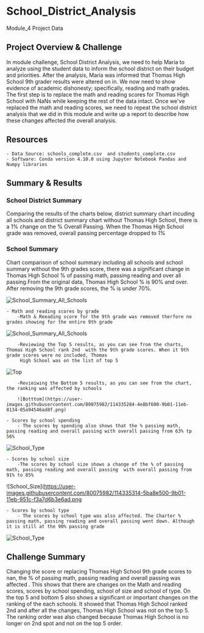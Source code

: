 # School_District_Analysis
Module_4 Project Data


## Project Overview & Challenge
In module challenge, School District Analysis, we need to help Maria to analyze using the student data to inform the school district on their budget and priorities.
After the analysis, Maria was informed that Thomas High School 9th grader results were altered on  in. We now need to show evidence of academic dishonesty; specifically, reading and math grades. The first step is to replace the math and reading scores for Thomas High School with NaNs while keeping the rest of the data intact. Once we've replaced the math and reading scores, we need to repeat the school district analysis that we did in this module and write up a report to describe how these changes affected the overall analysis.
 

## Resources
    - Data Source: schools_complete.csv  and students_complete.csv
    - Software: Conda version 4.10.0 using Jupyter Notebook Pandas and Numpy libraries

## Summary & Results

### School District Summary

Comparing the results of the charts below, district summary chart incuding all schools and district summary chart without Thomas High School, there is a 1% change on the % Overall Passing. When the Thomas High School grade was removed, overall passing percentage dropped to 1%



### School Summary

 Chart comparison of school summary including all schools and school summary without the 9th grades score, there was a significant change in Thomas High School % of passing math, passing reading and over all passing.From the original data, Thomas High School % is 90% and over. After removing the 9th grade scores, the % is under 70%.
 
![School_Summary_All_Schools](https://user-images.githubusercontent.com/80075982/114335216-2ac8b000-9b01-11eb-90df-037aceaeaab1.png)

    - Math and reading scores by grade
        -Math & Reeading score for the 9th grade was removed therfore no grades showing for the entire 9th grade
        
![School_Summary_All_Schools](https://user-images.githubusercontent.com/80075982/114335216-2ac8b000-9b01-11eb-90df-037aceaeaab1.png)
        
        -Reviewing the Top 5 results, as you can see from the charts, Thomas High School rank 2nd  with the 9th grade scores. When it 9th grade scores were no included, Thomas 
         High School was on the list of top 5 
         
![Top](https://user-images.githubusercontent.com/80075982/114335275-4a5fd880-9b01-11eb-997c-0208715fe9ea.png)   
         
        -Revieiwing the Bottom 5 results, as you can see from the chart, the ranking was affected by schools
        
        ![Botttom](https://user-images.githubusercontent.com/80075982/114335284-4e8bf600-9b01-11eb-8134-05a94546ad8f.png)

    - Scores by school spending
        - The scores by spending also shows that the % passing math, passing reading and overall passing with overall passing from 63% tp 56%
        
![School_Type](https://user-images.githubusercontent.com/80075982/114335327-606d9900-9b01-11eb-8666-d41f3eb7f796.png)


    - Scores by school size
        -The scores by school size shows a change of the % of passing math, passing reading and overall passing  with overall passing from 91% to 85%
        
![School_Size](https://user-images.githubusercontent.com/80075982/114335314-5ba8e500-9b01-11eb-951c-f3a7d6b3e6ad.png 

    - Scores by school type
        - The scores by school type was also affected. The Charter % passing math, passing reading and overall passing went down. Although it is still at the 90% passing grade

![School_Type](https://user-images.githubusercontent.com/80075982/114335327-606d9900-9b01-11eb-8666-d41f3eb7f796.png)
   
## Challenge Summary

Changing the score or replacing Thomas High School 9th grade scores to nan, the % of passing math, passing reading and overall passing was affected . This shows that there are changes on the Math and reading scores, scores by school spending, school of size and school of type. On the top 5 and bottom 5 also shows a significant or important changes on the ranking of the each schools. It showed that Thomas High School ranked 2nd and after all the changes, Thomas High School was not on the top 5. The ranking order was also changed because Thomas High School is no longer on 2nd spot and not on the top 5 order.

    
